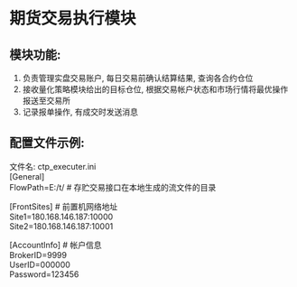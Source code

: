 ﻿# 期货交易执行模块

## 模块功能:
1. 负责管理实盘交易账户, 每日交易前确认结算结果, 查询各合约仓位  
2. 接收量化策略模块给出的目标仓位, 根据交易帐户状态和市场行情将最优操作报送至交易所  
3. 记录报单操作, 有成交时发送消息  

## 配置文件示例:
文件名: ctp_executer.ini  
[General]  
FlowPath=E:/t/  # 存贮交易接口在本地生成的流文件的目录  

[FrontSites]    # 前置机网络地址  
Site1=180.168.146.187:10000  
Site2=180.168.146.187:10001  

[AccountInfo]   # 帐户信息  
BrokerID=9999  
UserID=000000  
Password=123456  
